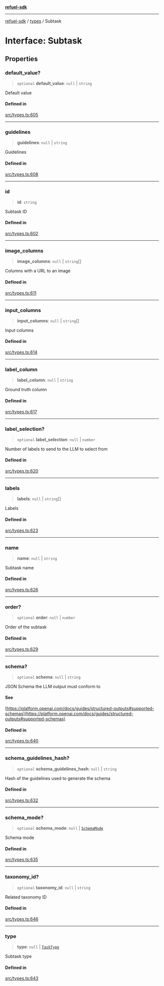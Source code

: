 [**refuel-sdk**](../../README.md)

***

[refuel-sdk](../../modules.md) / [types](../README.md) / Subtask

# Interface: Subtask

## Properties

### default\_value?

> `optional` **default\_value**: `null` \| `string`

Default value

#### Defined in

[src/types.ts:605](https://github.com/refuel-ai/refuel-sdk/blob/6bdaa976108229093d96ed4ea0b79dde2d2eeea9/src/types.ts#L605)

***

### guidelines

> **guidelines**: `null` \| `string`

Guidelines

#### Defined in

[src/types.ts:608](https://github.com/refuel-ai/refuel-sdk/blob/6bdaa976108229093d96ed4ea0b79dde2d2eeea9/src/types.ts#L608)

***

### id

> **id**: `string`

Subtask ID

#### Defined in

[src/types.ts:602](https://github.com/refuel-ai/refuel-sdk/blob/6bdaa976108229093d96ed4ea0b79dde2d2eeea9/src/types.ts#L602)

***

### image\_columns

> **image\_columns**: `null` \| `string`[]

Columns with a URL to an image

#### Defined in

[src/types.ts:611](https://github.com/refuel-ai/refuel-sdk/blob/6bdaa976108229093d96ed4ea0b79dde2d2eeea9/src/types.ts#L611)

***

### input\_columns

> **input\_columns**: `null` \| `string`[]

Input columns

#### Defined in

[src/types.ts:614](https://github.com/refuel-ai/refuel-sdk/blob/6bdaa976108229093d96ed4ea0b79dde2d2eeea9/src/types.ts#L614)

***

### label\_column

> **label\_column**: `null` \| `string`

Ground truth column

#### Defined in

[src/types.ts:617](https://github.com/refuel-ai/refuel-sdk/blob/6bdaa976108229093d96ed4ea0b79dde2d2eeea9/src/types.ts#L617)

***

### label\_selection?

> `optional` **label\_selection**: `null` \| `number`

Number of labels to send to the LLM to select from

#### Defined in

[src/types.ts:620](https://github.com/refuel-ai/refuel-sdk/blob/6bdaa976108229093d96ed4ea0b79dde2d2eeea9/src/types.ts#L620)

***

### labels

> **labels**: `null` \| `string`[]

Labels

#### Defined in

[src/types.ts:623](https://github.com/refuel-ai/refuel-sdk/blob/6bdaa976108229093d96ed4ea0b79dde2d2eeea9/src/types.ts#L623)

***

### name

> **name**: `null` \| `string`

Subtask name

#### Defined in

[src/types.ts:626](https://github.com/refuel-ai/refuel-sdk/blob/6bdaa976108229093d96ed4ea0b79dde2d2eeea9/src/types.ts#L626)

***

### order?

> `optional` **order**: `null` \| `number`

Order of the subtask

#### Defined in

[src/types.ts:629](https://github.com/refuel-ai/refuel-sdk/blob/6bdaa976108229093d96ed4ea0b79dde2d2eeea9/src/types.ts#L629)

***

### schema?

> `optional` **schema**: `null` \| `string`

JSON Schema the LLM output must conform to

#### See

[https://platform.openai.com/docs/guides/structured-outputs#supported-schemas](https://platform.openai.com/docs/guides/structured-outputs#supported-schemas)

#### Defined in

[src/types.ts:640](https://github.com/refuel-ai/refuel-sdk/blob/6bdaa976108229093d96ed4ea0b79dde2d2eeea9/src/types.ts#L640)

***

### schema\_guidelines\_hash?

> `optional` **schema\_guidelines\_hash**: `null` \| `string`

Hash of the guidelines used to generate the schema

#### Defined in

[src/types.ts:632](https://github.com/refuel-ai/refuel-sdk/blob/6bdaa976108229093d96ed4ea0b79dde2d2eeea9/src/types.ts#L632)

***

### schema\_mode?

> `optional` **schema\_mode**: `null` \| [`SchemaMode`](../enumerations/SchemaMode.md)

Schema mode

#### Defined in

[src/types.ts:635](https://github.com/refuel-ai/refuel-sdk/blob/6bdaa976108229093d96ed4ea0b79dde2d2eeea9/src/types.ts#L635)

***

### taxonomy\_id?

> `optional` **taxonomy\_id**: `null` \| `string`

Related taxonomy ID

#### Defined in

[src/types.ts:646](https://github.com/refuel-ai/refuel-sdk/blob/6bdaa976108229093d96ed4ea0b79dde2d2eeea9/src/types.ts#L646)

***

### type

> **type**: `null` \| [`TaskType`](../enumerations/TaskType.md)

Subtask type

#### Defined in

[src/types.ts:643](https://github.com/refuel-ai/refuel-sdk/blob/6bdaa976108229093d96ed4ea0b79dde2d2eeea9/src/types.ts#L643)
